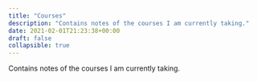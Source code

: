 ```yaml
---
title: "Courses"
description: "Contains notes of the courses I am currently taking."
date: 2021-02-01T21:23:38+00:00
draft: false
collapsible: true
---
```


Contains notes of the courses I am currently taking.